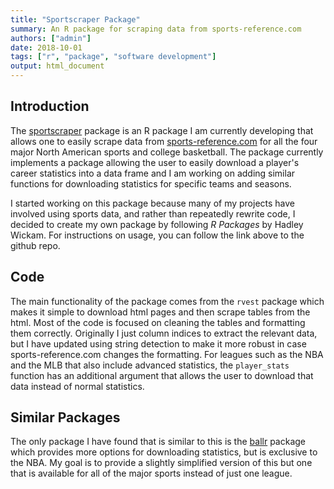 ```yaml
---
title: "Sportscraper Package"
summary: An R package for scraping data from sports-reference.com
authors: ["admin"]
date: 2018-10-01
tags: ["r", "package", "software development"]
output: html_document
---
```




## Introduction

The [sportscraper](https://github.com/kmacdon/sportscraper) package is an R package I am currently developing that allows one to easily scrape data from [sports-reference.com](https://www.sports-reference.com/) for all the four major North American sports and college basketball. The package currently implements a package allowing the user to easily download a player's career statistics into a data frame and I am working on adding similar functions for downloading statistics for specific teams and seasons.  

I started working on this package because many of my projects have involved using sports data, and rather than repeatedly rewrite code, I decided to create my own package by following *R Packages* by Hadley Wickam. For instructions on usage, you can follow the link above to the github repo.

## Code

The main functionality of the package comes from the `rvest` package which makes it simple to download html pages and then scrape tables from the html. Most of the code is focused on cleaning the tables and formatting them correctly. Originally I just column indices to extract the relevant data, but I have updated using string detection to make it more robust in case sports-reference.com changes the formatting. For leagues such as the NBA and the MLB that also include advanced statistics, the `player_stats` function has an additional argument that allows the user to download that data instead of normal statistics.

## Similar Packages

The only package I have found that is similar to this is the [ballr](https://cran.r-project.org/web/packages/ballr/index.html) package which provides more options for downloading statistics, but is exclusive to the NBA. My goal is to provide a slightly simplified version of this but one that is available for all of the major sports instead of just one league.
